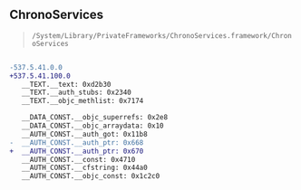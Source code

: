 ## ChronoServices

> `/System/Library/PrivateFrameworks/ChronoServices.framework/ChronoServices`

```diff

-537.5.41.0.0
+537.5.41.100.0
   __TEXT.__text: 0xd2b30
   __TEXT.__auth_stubs: 0x2340
   __TEXT.__objc_methlist: 0x7174

   __DATA_CONST.__objc_superrefs: 0x2e8
   __DATA_CONST.__objc_arraydata: 0x10
   __AUTH_CONST.__auth_got: 0x11b8
-  __AUTH_CONST.__auth_ptr: 0x668
+  __AUTH_CONST.__auth_ptr: 0x670
   __AUTH_CONST.__const: 0x4710
   __AUTH_CONST.__cfstring: 0x44a0
   __AUTH_CONST.__objc_const: 0x1c2c0

```
